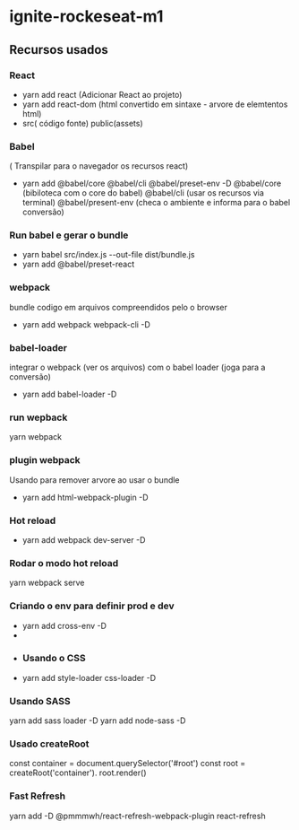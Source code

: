 # ignite-rockeseat-m1

## Recursos usados

### React
* yarn add react (Adicionar React ao projeto)
* yarn add react-dom (html convertido em sintaxe - arvore de elemtentos html)
* src( código fonte) public(assets)

### Babel
( Transpilar para o navegador os recursos react)
* yarn add @babel/core @babel/cli @babel/preset-env -D
@babel/core (bibiloteca com o core do babel)
@babel/cli  (usar os recursos via terminal)
@babel/present-env (checa o ambiente e informa para o babel conversão)
### Run babel e gerar o bundle 
* yarn babel src/index.js --out-file dist/bundle.js
* yarn add @babel/preset-react  

### webpack
bundle codigo em arquivos compreendidos pelo o browser
* yarn add webpack webpack-cli -D  

### babel-loader
integrar o webpack (ver os arquivos) 
com o babel loader (joga para a conversão)
* yarn add babel-loader -D

### run wepback

yarn webpack

### plugin webpack 
 Usando para remover arvore ao usar o bundle
* yarn add html-webpack-plugin -D
  
### Hot reload
* yarn add webpack dev-server -D

### Rodar o modo hot reload
yarn webpack serve  

### Criando o env para definir prod e dev
* yarn add cross-env -D
* 
* ### Usando o CSS
* yarn add style-loader css-loader -D     

### Usando SASS
yarn add sass loader -D  yarn add  node-sass -D  

### Usado createRoot

const container = document.querySelector('#root')
const root = createRoot('container').
root.render(<App/>)


### Fast Refresh
yarn add -D @pmmmwh/react-refresh-webpack-plugin react-refresh
